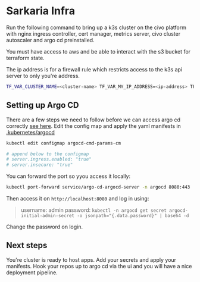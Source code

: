 # Sarkaria Infra

Run the following command to bring up a k3s cluster on the civo platform with nginx ingress controller, cert manager, metrics server, civo cluster autoscaler and argo cd preinstalled.

You must have access to aws and be able to interact with the s3 bucket for terraform state.

The ip address is for a firewall rule which restricts access to the k3s api server to only you're address.

```bash
TF_VAR_CLUSTER_NAME=<cluster-name> TF_VAR_MY_IP_ADDRESS=<ip-address> TF_VAR_CIVO_API_KEY=<api-key> terraform apply
```

## Setting up Argo CD

There are a few steps we need to follow before we can access argo cd correctly [see here](https://argo-cd.readthedocs.io/en/stable/operator-manual/ingress/#option-2-multiple-ingress-objects-and-hosts). Edit the config map and apply the yaml manifests in [.kubernetes/argocd](./.kubernetes/argocd/)

```bash
kubectl edit configmap argocd-cmd-params-cm

# append below to the configmap
# server.ingress.enabled: "true"
# server.insecure: "true"
```

You can forward the port so yyou access it locally:

```bash
kubectl port-forward service/argo-cd-argocd-server -n argocd 8080:443
```

Then access it on `http://localhost:8080` and log in using:

> username: admin
> password: `kubectl -n argocd get secret argocd-initial-admin-secret -o jsonpath="{.data.password}" | base64 -d`

Change the password on login.

## Next steps

You're cluster is ready to host apps. Add your secrets and apply your manifests. Hook your repos up to argo cd via the ui and you will have a nice deployment pipeline.
